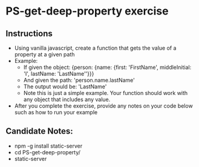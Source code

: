 # PS-get-deep-property exercise

## Instructions

- Using vanilla javascript, create a function that gets the value of a property at a given path
- Example:
  - If given the object: {person: {name: {first: 'FirstName', middleInitial: 'I', lastName: 'LastName''}}}
  - And given the path: 'person.name.lastName'
  - The output would be: 'LastName'
  * Note this is just a simple example. Your function should work with any object that includes any value.
- After you complete the exercise, provide any notes on your code below such as how to run your example

## Candidate Notes:
* npm -g install static-server
* cd PS-get-deep-property/
* static-server